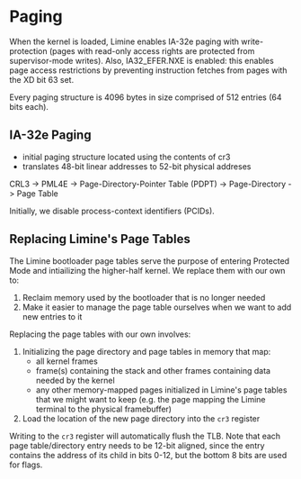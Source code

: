 # Paging

When the kernel is loaded, Limine enables IA-32e paging with write-protection (pages with read-only access rights are protected from supervisor-mode writes). Also, IA32_EFER.NXE is enabled: this enables page access restrictions by preventing instruction fetches from pages with the XD bit 63 set.

Every paging structure is 4096 bytes in size comprised of 512 entries (64 bits each).

## IA-32e Paging

* initial paging structure located using the contents of cr3
* translates 48-bit linear addresses to 52-bit physical addreses

CRL3 -> PML4E -> Page-Directory-Pointer Table (PDPT) -> Page-Directory -> Page Table 

Initially, we disable process-context identifiers (PCIDs).

## Replacing Limine's Page Tables

The Limine bootloader page tables serve the purpose of entering Protected Mode and intiailizing the higher-half kernel. We replace them with our own to:

1. Reclaim memory used by the bootloader that is no longer needed
2. Make it easier to manage the page table ourselves when we want to add new entries to it

Replacing the page tables with our own involves:
1. Initializing the page directory and page tables in memory that map:
    * all kernel frames
    * frame(s) containing the stack and other frames containing data needed by the kernel
    * any other memory-mapped pages initialized in Limine's page tables that we might want to keep (e.g. the page mapping the Limine terminal to the physical framebuffer)
2. Load the location of the new page directory into the `cr3` register

Writing to the `cr3` register will automatically flush the TLB. Note that each page table/directory entry needs to be 12-bit aligned, since the entry contains the address of its child in bits 0-12, but the bottom 8 bits are used for flags.
